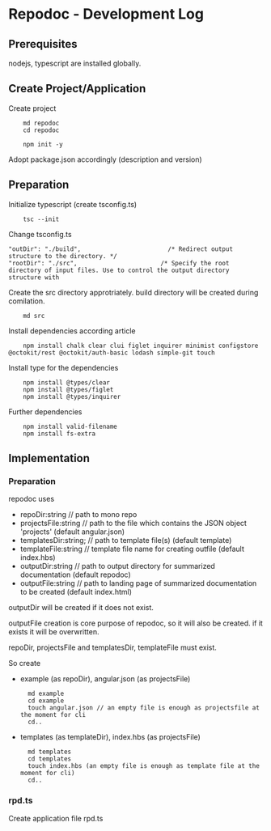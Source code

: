 # Repodoc - Development Log

## Prerequisites

nodejs, typescript are installed globally.

## Create Project/Application

Create project

        md repodoc
        cd repodoc

        npm init -y

Adopt package.json accordingly (description and version)

## Preparation

Initialize typescript (create tsconfig.ts)

        tsc --init

Change tsconfig.ts

    "outDir": "./build",                        /* Redirect output structure to the directory. */
    "rootDir": "./src",                       /* Specify the root directory of input files. Use to control the output directory structure with

Create the src directory approtriately. build directory will be created during comilation. 

        md src

Install dependencies according article

        npm install chalk clear clui figlet inquirer minimist configstore @octokit/rest @octokit/auth-basic lodash simple-git touch

Install type for the dependencies

        npm install @types/clear
        npm install @types/figlet
        npm install @types/inquirer

Further dependencies

        npm install valid-filename
        npm install fs-extra

## Implementation

### Preparation

repodoc uses

- repoDir:string // path to mono repo
- projectsFile:string // path to the file which contains the JSON object 'projects' (default angular.json)
- templatesDir:string; // path to template file(s) (default template)
- templateFile:string // template file name for creating outfile (default index.hbs)
- outputDir:string // path to output directory for summarized documentation (default repodoc)
- outputFile:string // path to landing page of summarized documentation to be created (default index.html)

outputDir will be created if it does not exist.

outputFile creation is core purpose of repodoc, so it will also be created. if it exists it will be overwritten.

repoDir, projectsFile and templatesDir, templateFile must exist.

So create 

- example (as repoDir), angular.json (as projectsFile)

        md example
        cd example
        touch angular.json // an empty file is enough as projectsfile at the moment for cli
        cd..

- templates (as templateDir), index.hbs (as projectsFile)

        md templates
        cd templates
        touch index.hbs (an empty file is enough as template file at the moment for cli)
        cd..

### rpd.ts

Create application file rpd.ts
